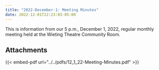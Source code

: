 ```yaml
---
title: "2022-December-1: Meeting Minutes"
date: 2022-12-01T22:23:03-05:00
---
```

This is information from our 5 p.m., December 1, 2022, regular monthly meeting held at the Wieting Theatre Community Room. 
 
## Attachments

{{< embed-pdf url="../../pdfs/12_1_22-Meeting-Minutes.pdf" >}}
